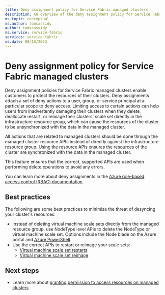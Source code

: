 ```yaml
---
title: Deny assignment policy for Service Fabric managed clusters
description: An overview of the deny assignment policy for Service Fabric managed clusters.
ms.topic: conceptual
ms.author: tomcassidy
author: tomvcassidy
ms.service: service-fabric
services: service-fabric
ms.date: 08/18/2023
---
```


# Deny assignment policy for Service Fabric managed clusters

Deny assignment policies for Service Fabric managed clusters enable customers to protect the resources of their clusters. Deny assignments attach a set of deny actions to a user, group, or service principal at a particular scope to deny access. Limiting access to certain actions can help users from inadvertently damaging their clusters when they delete, deallocate restart, or reimage their clusters' scale set directly in the infrastructure resource group, which can cause the resources of the cluster to be unsynchronized with the data in the managed cluster.

All actions that are related to managed clusters should be done through the managed cluster resource APIs instead of directly against the infrastructure resource group. Using the resource APIs ensures the resources of the cluster are synchronized with the data in the managed cluster.

This feature ensures that the correct, supported APIs are used when performing delete operations to avoid any errors.

You can learn more about deny assignments in the [Azure role-based access control (RBAC) documentation](../role-based-access-control/deny-assignments.md).

## Best practices

The following are some best practices to minimize the threat of desyncing your cluster's resources:
* Instead of deleting virtual machine scale sets directly from the managed resource group, use NodeType level APIs to delete the NodeType or virtual machine scale set. Options include the Node blade on the Azure portal and [Azure PowerShell](/powershell/module/az.servicefabric/remove-azservicefabricmanagednodetype).
* Use the correct APIs to restart or reimage your scale sets:
  * [Virtual machine scale set restarts](/powershell/module/az.servicefabric/restart-azservicefabricmanagednodetype)
  * [Virtual machine scale set reimage](/powershell/module/az.servicefabric/set-azservicefabricmanagednodetype)

## Next steps

* Learn more about [granting permission to access resources on managed clusters](how-to-managed-cluster-grant-access-other-resources.md)
